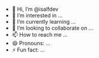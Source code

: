 - 👋 Hi, I’m @isalfdev
- 👀 I’m interested in ...
- 🌱 I’m currently learning ...
- 💞️ I’m looking to collaborate on ...
- 📫 How to reach me ...
- 😄 Pronouns: ...
- ⚡ Fun fact: ...

<!---
isalfdev/isalfdev is a ✨ special ✨ repository because its `README.md` (this file) appears on your GitHub profile.
You can click the Preview link to take a look at your changes.
--->
